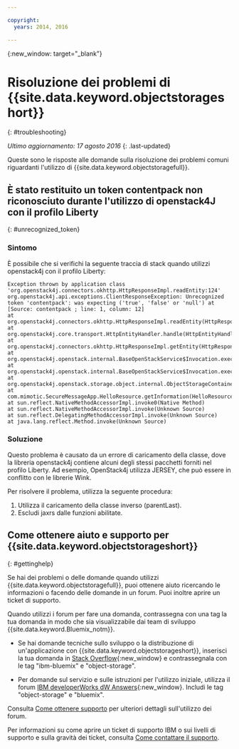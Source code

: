 ```yaml
---

copyright:
  years: 2014, 2016

---
```


{:new_window: target="_blank"}

# Risoluzione dei problemi di {{site.data.keyword.objectstorageshort}}
{: #troubleshooting}

*Ultimo aggiornamento: 17 agosto 2016*
{: .last-updated}

Queste sono le risposte alle domande sulla risoluzione dei problemi comuni riguardanti l'utilizzo di {{site.data.keyword.objectstoragefull}}.

## È stato restituito un token contentpack non riconosciuto durante l'utilizzo di openstack4J con il profilo Liberty
{: #unrecognized_token}

### Sintomo

È possibile che si verifichi la seguente traccia di stack quando utilizzi openstack4j con il profilo Liberty:

    Exception thrown by application class 'org.openstack4j.connectors.okhttp.HttpResponseImpl.readEntity:124'
    org.openstack4j.api.exceptions.ClientResponseException: Unrecognized token 'contentpack': was expecting ('true', 'false' or 'null') at [Source: contentpack ; line: 1, column: 12]
    at org.openstack4j.connectors.okhttp.HttpResponseImpl.readEntity(HttpResponseImpl.java:124)
    at org.openstack4j.core.transport.HttpEntityHandler.handle(HttpEntityHandler.java:56)
    at org.openstack4j.connectors.okhttp.HttpResponseImpl.getEntity(HttpResponseImpl.java:68)
    at org.openstack4j.openstack.internal.BaseOpenStackService$Invocation.execute(BaseOpenStackService.java:169)
    at org.openstack4j.openstack.internal.BaseOpenStackService$Invocation.execute(BaseOpenStackService.java:163)
    at org.openstack4j.openstack.storage.object.internal.ObjectStorageContainerServiceImpl.list(ObjectStorageContainerServiceImpl.java:41)
    at com.mimotic.SecureMessageApp.HelloResource.getInformation(HelloResource.java:47)
    at sun.reflect.NativeMethodAccessorImpl.invoke0(Native Method)
    at sun.reflect.NativeMethodAccessorImpl.invoke(Unknown Source)
    at sun.reflect.DelegatingMethodAccessorImpl.invoke(Unknown Source)
    at java.lang.reflect.Method.invoke(Unknown Source)

### Soluzione

Questo problema è causato da un errore di caricamento della classe, dove la libreria openstack4j contiene alcuni degli stessi pacchetti forniti nel profilo Liberty.  Ad esempio, OpenStack4j utilizza JERSEY, che può essere in conflitto con le librerie Wink.

Per risolvere il problema, utilizza la seguente procedura:

1. Utilizza il caricamento della classe inverso (parentLast).
2. Escludi jaxrs dalle funzioni abilitate.

## Come ottenere aiuto e supporto per {{site.data.keyword.objectstorageshort}}
{: #gettinghelp}

Se hai dei problemi o delle domande quando utilizzi {{site.data.keyword.objectstoragefull}},
puoi ottenere aiuto ricercando le informazioni o facendo delle domande in un forum. Puoi inoltre aprire un ticket di supporto.

Quando utilizzi i forum per fare una domanda, contrassegna con una tag la tua domanda in modo che sia visualizzabile dai team di sviluppo {{site.data.keyword.Bluemix_notm}}.

* Se hai domande tecniche sullo sviluppo o la distribuzione di un'applicazione con {{site.data.keyword.objectstorageshort}},
inserisci la tua domanda in [Stack Overflow](http://stackoverflow.com/search?q=object-storage+ibm-bluemix){:new_window}
e contrassegnala con le  tag "ibm-bluemix" e "object-storage".
<!--Insert the appropriate dW Answers tag for your service for <service_keyword> in URL below:  -->
* Per domande sul servizio e sulle istruzioni per l'utilizzo iniziale, utilizza il forum [IBM developerWorks dW Answers](https://developer.ibm.com/answers/topics/object-storage/?smartspace=bluemix){:new_window}. Includi le tag "object-storage" e "bluemix".

Consulta [Come ottenere supporto](https://console.ng.bluemix.net/docs/support/index.html#getting-help) per ulteriori dettagli sull'utilizzo dei forum.

Per informazioni su come aprire un ticket di supporto IBM o sui livelli di supporto e sulla gravità dei ticket, consulta
[Come contattare il supporto](https://console.ng.bluemix.net/docs/support/index.html#contacting-support).

